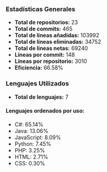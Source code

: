 <!-- #stats -->
### Estadísticas Generales
- **Total de repositorios:** 23
- **Total de commits:** 465
- **Total de líneas añadidas:** 103992
- **Total de líneas eliminadas:** 34752
- **Total de líneas netas:** 69240
- **Líneas por commit:** 148
- **Líneas por repositorio:** 3010
- **Eficiencia:** 66.58%

### Lenguajes Utilizados
- **Total de lenguajes:** 7
#### Lenguajes ordenados por uso:
  - C#: 65.14%
  - Java: 13.06%
  - JavaScript: 8.09%
  - Python: 7.45%
  - PHP: 3.25%
  - HTML: 2.71%
  - CSS: 0.30%
<!-- #/stats -->

<!-- #process -->
<!--
	cores: 4
	runtime: 105.4555242061615s
-->
<!-- #/process -->
